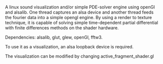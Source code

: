A linux sound visualization and/or simple PDE-solver engine using openGl and alsalib. 
One thread captures an alsa device and another thread feeds the fourier data into a simple opengl engine. 
By using a render to texture technique, it is capable of solving simple time-dependent partial differential with finite differences methods 
on the shader hardware.

Dependencies: alsalib, glut, glew, openGl, fftw3. 

To use it as a visualization, an alsa loopback device is required.

The visualization can be modified by changing active_fragment_shader.gl

